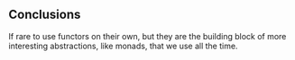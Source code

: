 ## Conclusions

If rare to use functors on their own, but they are the building block of more interesting abstractions, like monads, that we use all the time.
